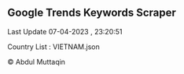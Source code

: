 

## Google Trends Keywords Scraper 
 
Last Update 07-04-2023 , 23:20:51

Country List :
VIETNAM.json



© Abdul Muttaqin 
